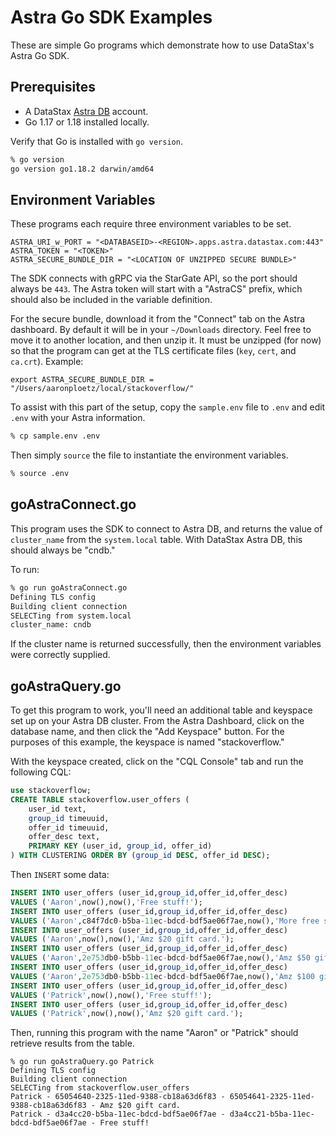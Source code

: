 # Astra Go SDK Examples

These are simple Go programs which demonstrate how to use DataStax's Astra Go SDK.

## Prerequisites

 - A DataStax [Astra DB](https://astra.datastax.com) account.
 - Go 1.17 or 1.18 installed locally.

Verify that Go is installed with `go version`.

```bash
% go version
go version go1.18.2 darwin/amd64
```

## Environment Variables

These programs each require three environment variables to be set.

```
ASTRA_URI_w_PORT = "<DATABASEID>-<REGION>.apps.astra.datastax.com:443"
ASTRA_TOKEN = "<TOKEN>"
ASTRA_SECURE_BUNDLE_DIR = "<LOCATION OF UNZIPPED SECURE BUNDLE>"
```

The SDK connects with gRPC via the StarGate API, so the port should always be `443`.  The Astra token will start with a "AstraCS" prefix, which should also be included in the variable definition.

For the secure bundle, download it from the "Connect" tab on the Astra dashboard.  By default it will be in your `~/Downloads` directory.  Feel free to move it to another location, and then unzip it.  It must be unzipped (for now) so that the program can get at the TLS certificate files (`key`, `cert`, and `ca.crt`).  Example:

```
export ASTRA_SECURE_BUNDLE_DIR = "/Users/aaronploetz/local/stackoverflow/"
```

To assist with this part of the setup, copy the `sample.env` file to `.env` and edit `.env` with your Astra information.

```bash
% cp sample.env .env
```

Then simply `source` the file to instantiate the environment variables.

```bash
% source .env
```

## goAstraConnect.go

This program uses the SDK to connect to Astra DB, and returns the value of `cluster_name` from the `system.local` table.  With DataStax Astra DB, this should always be "cndb."

To run:

```bash
% go run goAstraConnect.go
Defining TLS config
Building client connection
SELECTing from system.local
cluster_name: cndb
```

If the cluster name is returned successfully, then the environment variables were correctly supplied.

## goAstraQuery.go

To get this program to work, you'll need an additional table and keyspace set up on your Astra DB cluster.  From the Astra Dashboard, click on the database name, and then click the "Add Keyspace" button.  For the purposes of this example, the keyspace is named "stackoverflow."

With the keyspace created, click on the "CQL Console" tab and run the following CQL:

```SQL
use stackoverflow;
CREATE TABLE stackoverflow.user_offers (
    user_id text,
    group_id timeuuid,
    offer_id timeuuid,
    offer_desc text,
    PRIMARY KEY (user_id, group_id, offer_id)
) WITH CLUSTERING ORDER BY (group_id DESC, offer_id DESC);
```

Then `INSERT` some data:

```SQL
INSERT INTO user_offers (user_id,group_id,offer_id,offer_desc)
VALUES ('Aaron',now(),now(),'Free stuff!');
INSERT INTO user_offers (user_id,group_id,offer_id,offer_desc)
VALUES ('Aaron',c84f7dc0-b5ba-11ec-bdcd-bdf5ae06f7ae,now(),'More free stuff!');
INSERT INTO user_offers (user_id,group_id,offer_id,offer_desc)
VALUES ('Aaron',now(),now(),'Amz $20 gift card.');
INSERT INTO user_offers (user_id,group_id,offer_id,offer_desc)
VALUES ('Aaron',2e753db0-b5bb-11ec-bdcd-bdf5ae06f7ae,now(),'Amz $50 gift card.');
INSERT INTO user_offers (user_id,group_id,offer_id,offer_desc)
VALUES ('Aaron',2e753db0-b5bb-11ec-bdcd-bdf5ae06f7ae,now(),'Amz $100 gift card.');
INSERT INTO user_offers (user_id,group_id,offer_id,offer_desc)
VALUES ('Patrick',now(),now(),'Free stuff!');
INSERT INTO user_offers (user_id,group_id,offer_id,offer_desc)
VALUES ('Patrick',now(),now(),'Amz $20 gift card.');
```

Then, running this program with the name "Aaron" or "Patrick" should retrieve results from the table.

```
% go run goAstraQuery.go Patrick
Defining TLS config
Building client connection
SELECTing from stackoverflow.user_offers
Patrick - 65054640-2325-11ed-9388-cb18a63d6f83 - 65054641-2325-11ed-9388-cb18a63d6f83 - Amz $20 gift card.
Patrick - d3a4cc20-b5ba-11ec-bdcd-bdf5ae06f7ae - d3a4cc21-b5ba-11ec-bdcd-bdf5ae06f7ae - Free stuff!
```
